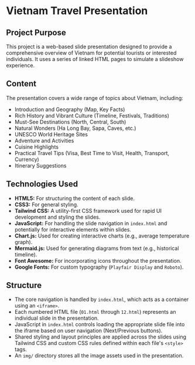 # Vietnam Travel Presentation

## Project Purpose

This project is a web-based slide presentation designed to provide a comprehensive overview of Vietnam for potential tourists or interested individuals. It uses a series of linked HTML pages to simulate a slideshow experience.

## Content

The presentation covers a wide range of topics about Vietnam, including:

*   Introduction and Geography (Map, Key Facts)
*   Rich History and Vibrant Culture (Timeline, Festivals, Traditions)
*   Must-See Destinations (North, Central, South)
*   Natural Wonders (Ha Long Bay, Sapa, Caves, etc.)
*   UNESCO World Heritage Sites
*   Adventure and Activities
*   Cuisine Highlights
*   Practical Travel Tips (Visa, Best Time to Visit, Health, Transport, Currency)
*   Itinerary Suggestions

## Technologies Used

*   **HTML5:** For structuring the content of each slide.
*   **CSS3:** For general styling.
*   **Tailwind CSS:** A utility-first CSS framework used for rapid UI development and styling the slides.
*   **JavaScript:** For handling the slide navigation in `index.html` and potentially for interactive elements within slides.
*   **Chart.js:** Used for creating interactive charts (e.g., average temperature graph).
*   **Mermaid.js:** Used for generating diagrams from text (e.g., historical timeline).
*   **Font Awesome:** For incorporating icons throughout the presentation.
*   **Google Fonts:** For custom typography (`Playfair Display` and `Roboto`).

## Structure

*   The core navigation is handled by `index.html`, which acts as a container using an `<iframe>`.
*   Each numbered HTML file (`01.html` through `12.html`) represents an individual slide in the presentation.
*   JavaScript in `index.html` controls loading the appropriate slide file into the iframe based on user navigation (Next/Previous buttons).
*   Shared styling and layout principles are applied across the slides using Tailwind CSS and custom CSS rules defined within each file's `<style>` tags.
*   An `img/` directory stores all the image assets used in the presentation.
